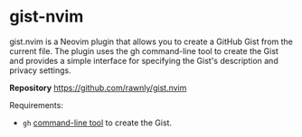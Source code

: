 # gist-nvim

gist.nvim is a Neovim plugin that allows you to create a GitHub Gist from the
current file. The plugin uses the gh command-line tool to create the Gist and
provides a simple interface for specifying the Gist's description and privacy
settings.

**Repository** <https://github.com/rawnly/gist.nvim>

Requirements:

- `gh` [command-line tool](https://cli.github.com) to create the Gist.
